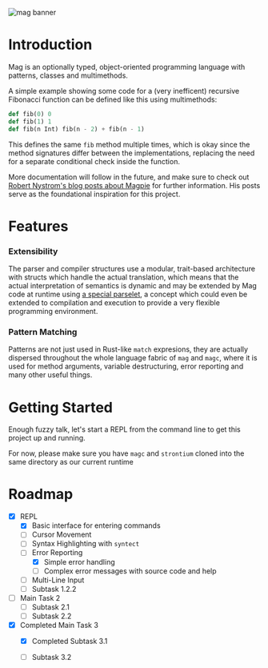 ![mag banner](https://world-of-music.at/downloads/bird-banner.png)

# Introduction

Mag is an optionally typed, object-oriented programming language with patterns, classes and multimethods.

A simple example showing some code for a (very inefficent) recursive Fibonacci function can be defined like this using multimethods:

```python
def fib(0) 0
def fib(1) 1
def fib(n Int) fib(n - 2) + fib(n - 1)
```

This defines the same `fib` method multiple times, which is okay since the method signatures differ between the implementations, replacing the need for a separate conditional check inside the function.

More documentation will follow in the future, and make sure to check out [Robert Nystrom's blog posts about Magpie](https://journal.stuffwithstuff.com/category/magpie/) for further information. His posts serve as the foundational inspiration for this project.

# Features

### Extensibility

The parser and compiler structures use a modular, trait-based architecture with structs which handle the actual translation, which means that the actual interpretation of semantics is dynamic and may be extended by Mag code at runtime using [a special parselet](https://journal.stuffwithstuff.com/2011/02/13/extending-syntax-from-within-a-language/), a concept which could even be extended to compilation and execution to provide a very flexible programming environment.

### Pattern Matching

Patterns are not just used in Rust-like `match` expresions, they are actually dispersed throughout the whole language fabric of `mag` and `magc`, where it is used for method arguments, variable destructuring, error reporting and many other useful things.

# Getting Started

Enough fuzzy talk, let's start a REPL from the command line to get this project up and running.

For now, please make sure you have `magc` and `strontium` cloned into the same directory as our current runtime

# Roadmap

- [x] REPL
  - [x] Basic interface for entering commands
  - [ ] Cursor Movement
  - [ ] Syntax Highlighting with `syntect`
  - [ ] Error Reporting
    - [x] Simple error handling
    - [ ] Complex error messages with source code and help
  - [ ] Multi-Line Input
  - [ ] Subtask 1.2.2
- [ ] Main Task 2
  - [ ] Subtask 2.1
  - [ ] Subtask 2.2
- [x] Completed Main Task 3
  - [x] Completed Subtask 3.1
  - [ ] Subtask 3.2

